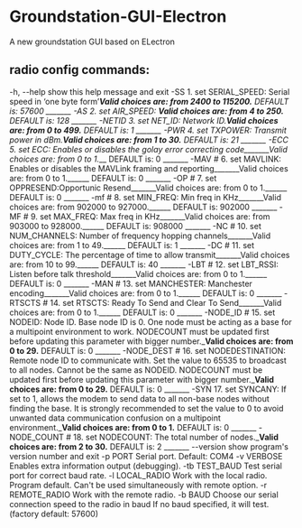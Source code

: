 # Groundstation-GUI-Electron
A new groundstation GUI based on ELectron
## radio config commands:

 -h, --help       show this help message and exit
  -SS              1. set SERIAL_SPEED: Serial speed in ‘one byte form’_______Valid choices are: from 2400 to 115200.______ DEFAULT is: 57600 _______
  -AS              2. set AIR_SPEED: _______Valid choices are: from 4 to 250.______ DEFAULT is: 128 _______
  -NETID           3. set NET_ID: Network ID._______Valid choices are: from 0 to 499.______ DEFAULT is: 1 _______
  -PWR             4. set TXPOWER: Transmit power in dBm._______Valid choices are: from 1 to 30.______ DEFAULT is: 21 _______
  -ECC             5. set ECC: Enables or disables the golay error correcting code_______Valid choices are: from 0 to 1.______ DEFAULT is: 0 _______
  -MAV             # 6. set MAVLINK: Enables or disables the MAVLink framing and reporting_______Valid choices are: from 0 to 1.______ DEFAULT is: 0 _______
  -OP              # 7. set OPPRESEND:Opportunic Resend_______Valid choices are: from 0 to 1.______ DEFAULT is: 0 _______
  -mf              # 8. set MIN_FREQ: Min freq in KHz_______Valid choices are: from 902000 to 927000.______ DEFAULT is: 902000 _______
  -MF              # 9. set MAX_FREQ: Max freq in KHz_______Valid choices are: from 903000 to 928000.______ DEFAULT is: 908000 _______
  -NC              # 10. set NUM_CHANNELS: Number of frequency hopping channels_______Valid choices are: from 1 to 49.______ DEFAULT is: 1 _______
  -DC              # 11. set DUTY_CYCLE: The percentage of time to allow transmit_______Valid choices are: from 10 to 99.______ DEFAULT is: 40 _______
  -LBT             # 12. set LBT_RSSI: Listen before talk threshold_______Valid choices are: from 0 to 1.______ DEFAULT is: 0 _______
  -MAN             # 13. set MANCHESTER: Manchester encoding_______Valid choices are: from 0 to 1.______ DEFAULT is: 0 _______
  -RTSCTS          # 14. set RTSCTS: Ready To Send and Clear To Send_______Valid choices are: from 0 to 1.______ DEFAULT is: 0 _______
  -NODE_ID         # 15. set NODEID: Node ID. Base node ID is 0. One node must be acting as a base for a multipoint environment to work. NODECOUNT must be
                   updated first before updating this parameter with bigger number._______Valid choices are: from 0 to 29.______ DEFAULT is: 0 _______
  -NODE_DEST       # 16. set NODEDESTINATION: Remote node ID to communicate with. Set the value to 65535 to broadcast to all nodes. Cannot be the same as
                   NODEID. NODECOUNT must be updated first before updating this parameter with bigger number._______Valid choices are: from 0 to 29.______
                   DEFAULT is: 0 _______
  -SYN             17. set SYNCANY: If set to 1, allows the modem to send data to all non-base nodes without finding the base. It is strongly recommended to
                   set the value to 0 to avoid unwanted data communication confusion on a multipoint environment._______Valid choices are: from 0 to 1.______
                   DEFAULT is: 0 _______
  -NODE_COUNT      # 18. set NODECOUNT: The total number of nodes._______Valid choices are: from 2 to 30.______ DEFAULT is: 2 _______
  --version        show program's version number and exit
  -p PORT          Serial port. Default: COM4
  -v VERBOSE       Enables extra information output (debugging).
  -tb TEST_BAUD    Test serial port for correct baud rate.
  -l LOCAL_RADIO   Work with the local radio. Program default. Can't be used simultaneously with remote option.
  -r REMOTE_RADIO  Work with the remote radio.
  -b BAUD          Choose our serial connection speed to the radio in baud If no baud specified, it will test. (factory default: 57600)
